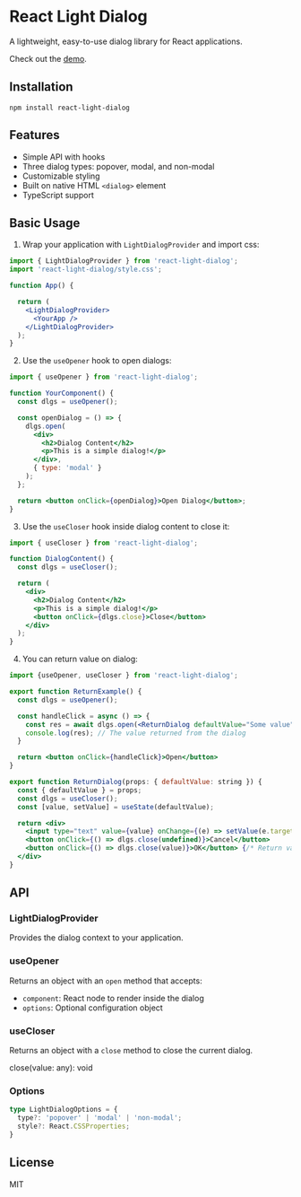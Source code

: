 # React Light Dialog

A lightweight, easy-to-use dialog library for React applications.

Check out the [demo](https://mohhh-ok.github.io/react-light-dialog/).

## Installation

```
npm install react-light-dialog
```

## Features

- Simple API with hooks
- Three dialog types: popover, modal, and non-modal
- Customizable styling
- Built on native HTML `<dialog>` element
- TypeScript support

## Basic Usage

1. Wrap your application with `LightDialogProvider` and import css:

```jsx
import { LightDialogProvider } from 'react-light-dialog';
import 'react-light-dialog/style.css';

function App() {

  return (
    <LightDialogProvider>
      <YourApp />
    </LightDialogProvider>
  );
}
```

2. Use the `useOpener` hook to open dialogs:

```jsx
import { useOpener } from 'react-light-dialog';

function YourComponent() {
  const dlgs = useOpener();

  const openDialog = () => {
    dlgs.open(
      <div>
        <h2>Dialog Content</h2>
        <p>This is a simple dialog!</p>
      </div>,
      { type: 'modal' }
    );
  };

  return <button onClick={openDialog}>Open Dialog</button>;
}
```

3. Use the `useCloser` hook inside dialog content to close it:

```jsx
import { useCloser } from 'react-light-dialog';

function DialogContent() {
  const dlgs = useCloser();

  return (
    <div>
      <h2>Dialog Content</h2>
      <p>This is a simple dialog!</p>
      <button onClick={dlgs.close}>Close</button>
    </div>
  );
}
```

4. You can return value on dialog:

```jsx
import {useOpener, useCloser } from 'react-light-dialog';

export function ReturnExample() {
  const dlgs = useOpener();

  const handleClick = async () => {
    const res = await dlgs.open(<ReturnDialog defaultValue="Some value" />);
    console.log(res); // The value returned from the dialog
  }

  return <button onClick={handleClick}>Open</button>
}

export function ReturnDialog(props: { defaultValue: string }) {
  const { defaultValue } = props;
  const dlgs = useCloser();
  const [value, setValue] = useState(defaultValue);

  return <div>
    <input type="text" value={value} onChange={(e) => setValue(e.target.value)} />
    <button onClick={() => dlgs.close(undefined)}>Cancel</button>
    <button onClick={() => dlgs.close(value)}>OK</button> {/* Return value on closing */}
  </div>
}
```


## API

### LightDialogProvider

Provides the dialog context to your application.

### useOpener

Returns an object with an `open` method that accepts:
- `component`: React node to render inside the dialog
- `options`: Optional configuration object

### useCloser

Returns an object with a `close` method to close the current dialog.

close(value: any): void

### Options

```typescript
type LightDialogOptions = {
  type?: 'popover' | 'modal' | 'non-modal';
  style?: React.CSSProperties;
}
```

## License

MIT